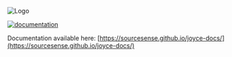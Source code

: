 ![Logo](/static/img/logo-horizontal-dark-blue.png)

[![documentation](https://github.com/sourcesense/joyce-docs/actions/workflows/pages.yaml/badge.svg)](https://github.com/sourcesense/joyce-docs/actions/workflows/pages.yaml)

Documentation available here: [https://sourcesense.github.io/joyce-docs/](https://sourcesense.github.io/joyce-docs/)
